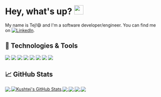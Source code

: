 # Hey, what's up? <img src="https://raw.githubusercontent.com/MartinHeinz/MartinHeinz/master/wave.gif" width="30px">

My name is Tej!😄 and I'm a software developer/engineer. You can find me on [![LinkedIn][3.2]][3].

## 🔧 Technologies & Tools
![](https://img.shields.io/badge/OS-Linux-informational?style=flat&logo=linux&logoColor=white&color=2bbc8a)
![](https://img.shields.io/badge/Code-JavaScript-informational?style=flat&logo=javascript&logoColor=white&color=2bbc8a)
![](https://img.shields.io/badge/Code-PHP-informational?style=flat&logo=php&logoColor=white&color=2bbc8a)
![](https://img.shields.io/badge/Code-Node.js-informational?style=flat&logo=node.js&logoColor=white&color=2bbc8a)
![](https://img.shields.io/badge/Shell-Bash-informational?style=flat&logo=gnu-bash&logoColor=white&color=2bbc8a)
![](https://img.shields.io/badge/Tools-MySQL-informational?style=flat&logo=mysql&logoColor=white&color=2bbc8a)
![](https://img.shields.io/badge/Tools-Docker-informational?style=flat&logo=docker&logoColor=white&color=2bbc8a)
![](https://img.shields.io/badge/Cloud-Heroku-informational?style=flat&logo=heroku&logoColor=white&color=2bbc8a)

## &#x1f4c8; GitHub Stats

<a href="https://github.com/kushtej">
  <img align="center" src="https://github-readme-stats.vercel.app/api/top-langs/?username=kushtej&hide=html,css&title_color=ffffff&text_color=c9cacc&icon_color=2bbc8a&bg_color=1d1f21" />
</a>
<a href="https://github.com/kushtej">
  <img align="center" src="https://github-readme-stats.vercel.app/api?username=kushtej&show_icons=true&line_height=27&count_private=true&title_color=ffffff&text_color=c9cacc&icon_color=2bbc8a&bg_color=1d1f21" alt="Kushtej's GitHub Stats" />
</a>


<a href="https://github.com/kushtej/kan-language-modeling">
  <img align="center" src="https://github-readme-stats.vercel.app/api/pin/?username=kushtej&repo=kan-language-modeling&title_color=ffffff&text_color=c9cacc&icon_color=2bbc8a&bg_color=1d1f21" />
</a>

    
<a href="https://github.com/kushtej/nodejs-inquiry-portal">
  <img align="center" src="https://github-readme-stats.vercel.app/api/pin/?username=kushtej&repo=nodejs-inquiry-portal&title_color=ffffff&text_color=c9cacc&icon_color=2bbc8a&bg_color=1d1f21" />
</a>  

<a href="https://github.com/kushtej/login-system">
  <img align="center" src="https://github-readme-stats.vercel.app/api/pin/?username=kushtej&repo=login-system&title_color=ffffff&text_color=c9cacc&icon_color=2bbc8a&bg_color=1d1f21" />
</a>  

<a href="https://github.com/kushtej/my-miscellaneous-projects">
  <img align="center" src="https://github-readme-stats.vercel.app/api/pin/?username=kushtej&repo=my-miscellaneous-projects&title_color=ffffff&text_color=c9cacc&icon_color=2bbc8a&bg_color=1d1f21" />
</a>

<!-- links to social media icons -->

[2.2]: http://i.imgur.com/9I6NRUm.png (github icon without padding)
[3.2]: https://raw.githubusercontent.com/MartinHeinz/MartinHeinz/master/linkedin-3-16.png (LinkedIn icon without padding)


<!-- links to your social media accounts -->

[2]: https://github.com/kushtej
[3]: https://www.linkedin.com/in/tejasvi-sridhar/
